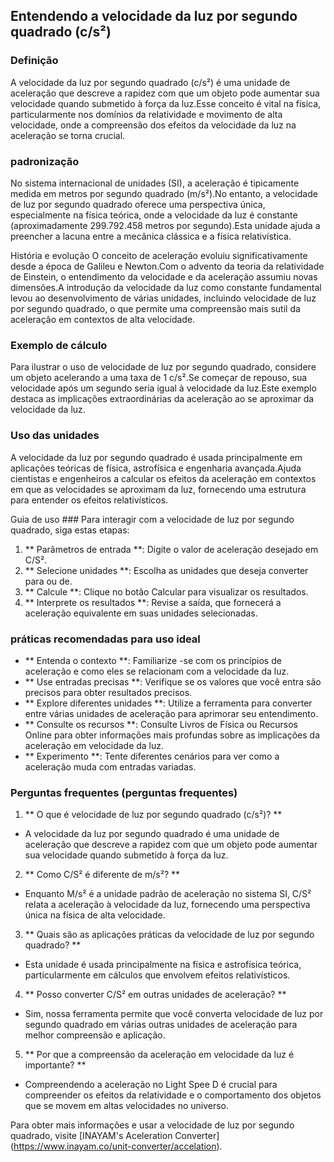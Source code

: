 ## Entendendo a velocidade da luz por segundo quadrado (c/s²)

### Definição
A velocidade da luz por segundo quadrado (c/s²) é uma unidade de aceleração que descreve a rapidez com que um objeto pode aumentar sua velocidade quando submetido à força da luz.Esse conceito é vital na física, particularmente nos domínios da relatividade e movimento de alta velocidade, onde a compreensão dos efeitos da velocidade da luz na aceleração se torna crucial.

### padronização
No sistema internacional de unidades (SI), a aceleração é tipicamente medida em metros por segundo quadrado (m/s²).No entanto, a velocidade de luz por segundo quadrado oferece uma perspectiva única, especialmente na física teórica, onde a velocidade da luz é constante (aproximadamente 299.792.458 metros por segundo).Esta unidade ajuda a preencher a lacuna entre a mecânica clássica e a física relativística.

História e evolução
O conceito de aceleração evoluiu significativamente desde a época de Galileu e Newton.Com o advento da teoria da relatividade de Einstein, o entendimento da velocidade e da aceleração assumiu novas dimensões.A introdução da velocidade da luz como constante fundamental levou ao desenvolvimento de várias unidades, incluindo velocidade de luz por segundo quadrado, o que permite uma compreensão mais sutil da aceleração em contextos de alta velocidade.

### Exemplo de cálculo
Para ilustrar o uso de velocidade de luz por segundo quadrado, considere um objeto acelerando a uma taxa de 1 c/s².Se começar de repouso, sua velocidade após um segundo seria igual à velocidade da luz.Este exemplo destaca as implicações extraordinárias da aceleração ao se aproximar da velocidade da luz.

### Uso das unidades
A velocidade da luz por segundo quadrado é usada principalmente em aplicações teóricas de física, astrofísica e engenharia avançada.Ajuda cientistas e engenheiros a calcular os efeitos da aceleração em contextos em que as velocidades se aproximam da luz, fornecendo uma estrutura para entender os efeitos relativísticos.

Guia de uso ###
Para interagir com a velocidade de luz por segundo quadrado, siga estas etapas:
1. ** Parâmetros de entrada **: Digite o valor de aceleração desejado em C/S².
2. ** Selecione unidades **: Escolha as unidades que deseja converter para ou de.
3. ** Calcule **: Clique no botão Calcular para visualizar os resultados.
4. ** Interprete os resultados **: Revise a saída, que fornecerá a aceleração equivalente em suas unidades selecionadas.

### práticas recomendadas para uso ideal
- ** Entenda o contexto **: Familiarize -se com os princípios de aceleração e como eles se relacionam com a velocidade da luz.
- ** Use entradas precisas **: Verifique se os valores que você entra são precisos para obter resultados precisos.
- ** Explore diferentes unidades **: Utilize a ferramenta para converter entre várias unidades de aceleração para aprimorar seu entendimento.
- ** Consulte os recursos **: Consulte Livros de Física ou Recursos Online para obter informações mais profundas sobre as implicações da aceleração em velocidade da luz.
- ** Experimento **: Tente diferentes cenários para ver como a aceleração muda com entradas variadas.

### Perguntas frequentes (perguntas frequentes)

1. ** O que é velocidade de luz por segundo quadrado (c/s²)? **
- A velocidade da luz por segundo quadrado é uma unidade de aceleração que descreve a rapidez com que um objeto pode aumentar sua velocidade quando submetido à força da luz.

2. ** Como C/S² é diferente de m/s²? **
- Enquanto M/s² é a unidade padrão de aceleração no sistema SI, C/S² relata a aceleração à velocidade da luz, fornecendo uma perspectiva única na física de alta velocidade.

3. ** Quais são as aplicações práticas da velocidade de luz por segundo quadrado? **
- Esta unidade é usada principalmente na física e astrofísica teórica, particularmente em cálculos que envolvem efeitos relativísticos.

4. ** Posso converter C/S² em outras unidades de aceleração? **
- Sim, nossa ferramenta permite que você converta velocidade de luz por segundo quadrado em várias outras unidades de aceleração para melhor compreensão e aplicação.

5. ** Por que a compreensão da aceleração em velocidade da luz é importante? **
- Compreendendo a aceleração no Light Spee D é crucial para compreender os efeitos da relatividade e o comportamento dos objetos que se movem em altas velocidades no universo.

Para obter mais informações e usar a velocidade de luz por segundo quadrado, visite [INAYAM's Aceleration Converter] (https://www.inayam.co/unit-converter/accelation).